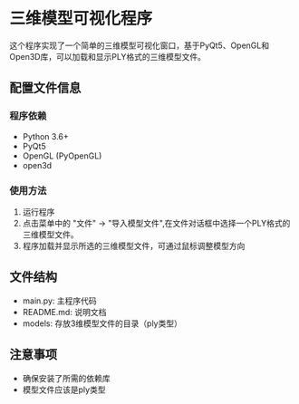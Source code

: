 # 三维模型可视化程序

这个程序实现了一个简单的三维模型可视化窗口，基于PyQt5、OpenGL和Open3D库，可以加载和显示PLY格式的三维模型文件。

## 配置文件信息

### 程序依赖

- Python 3.6+
- PyQt5
- OpenGL (PyOpenGL)
- open3d

### 使用方法

1. 运行程序
2. 点击菜单中的 "文件" -> "导入模型文件",在文件对话框中选择一个PLY格式的三维模型文件。
3. 程序加载并显示所选的三维模型文件，可通过鼠标调整模型方向

## 文件结构

- main.py: 主程序代码
- README.md: 说明文档
- models: 存放3维模型文件的目录（ply类型）

## 注意事项

- 确保安装了所需的依赖库
- 模型文件应该是ply类型
